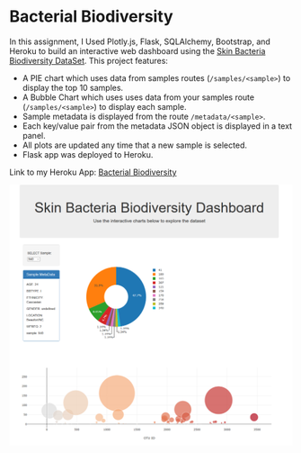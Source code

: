# Bacterial Biodiversity

In this assignment, I Used Plotly.js, Flask, SQLAlchemy, Bootstrap, and Heroku to build an interactive web dashboard using the [Skin Bacteria Biodiversity DataSet](http://robdunnlab.com/projects/belly-button-biodiversity/).  This project features: 
* A PIE chart which uses data from samples routes (`/samples/<sample>`) to display the top 10 samples.
* A Bubble Chart which uses uses data from your samples route (`/samples/<sample>`) to display each sample.
* Sample metadata is displayed from the route `/metadata/<sample>`.
* Each key/value pair from the metadata JSON object is displayed in a text panel.
* All plots are updated any time that a new sample is selected.
* Flask app was deployed to Heroku.

Link to my Heroku App: [Bacterial Biodiversity](https://bacterialbiodiversity.herokuapp.com/)

![Heroku Screenshot](https://raw.githubusercontent.com/robeaseab/bacterialbiodiversity/master/Screenshot_2019-06-24%20Biodiversity%20Dashboard.png)
